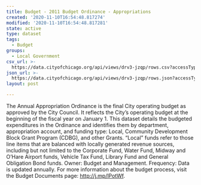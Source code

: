 ```yaml
---
title: Budget - 2011 Budget Ordinance - Appropriations
created: '2020-11-10T16:54:48.817274'
modified: '2020-11-10T16:54:48.817281'
state: active
type: dataset
tags:
  - Budget
groups:
  - Local Government
csv_url: >-
  https://data.cityofchicago.org/api/views/drv3-jzqp/rows.csv?accessType=DOWNLOAD
json_url: >-
  https://data.cityofchicago.org/api/views/drv3-jzqp/rows.json?accessType=DOWNLOAD
layout: post

---
```

The Annual Appropriation Ordinance is the final City operating budget as approved by the City Council. It reflects the City’s operating budget at the beginning of the fiscal year on January 1. This dataset details the budgeted expenditures in the Ordinance and identifies them by department, appropriation account, and funding type: Local, Community Development Block Grant Program (CDBG), and other Grants.  “Local” funds refer to those line items that are balanced with locally generated revenue sources, including but not limited to the Corporate Fund, Water Fund, Midway and O’Hare Airport funds, Vehicle Tax Fund, Library Fund and General Obligation Bond funds. Owner: Budget and Management. Frequency: Data is updated annually. For more information about the budget process, visit the Budget Documents page: http://j.mp/lPotWf.
